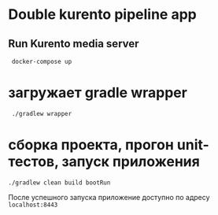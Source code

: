 # Double kurento pipeline app
## Run Kurento media server
```shell
 docker-compose up 
```
# загружает gradle wrapper
```shell
 ./gradlew wrapper
```
# сборка проекта, прогон unit-тестов, запуск приложения
```shell
./gradlew clean build bootRun
```

После успешного запуска приложение доступно по адресу `localhost:8443`